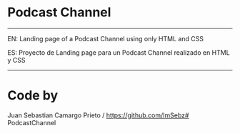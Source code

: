 # Podcast Channel
***
EN: Landing page of a Podcast Channel using only HTML and CSS

ES: Proyecto de Landing page para un Podcast Channel realizado en HTML y CSS
***
# Code by

Juan Sebastian Camargo Prieto / https://github.com/ImSebz# PodcastChannel
